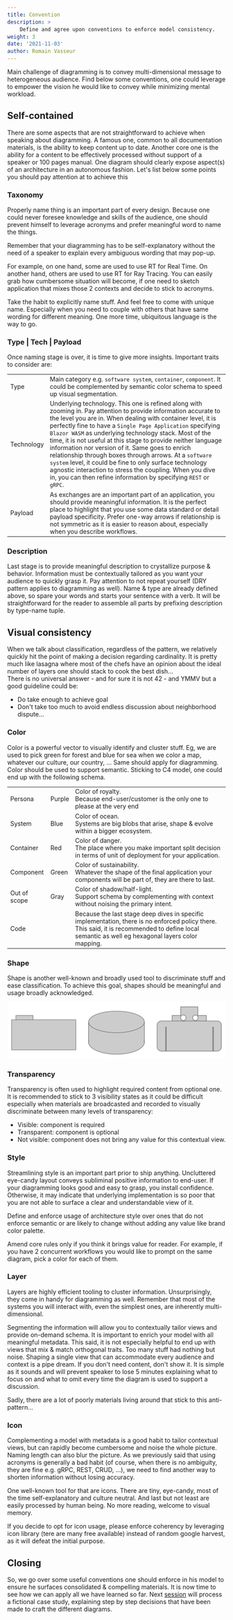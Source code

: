 ```yaml
---
title: Convention
description: >
    Define and agree upon conventions to enforce model consistency.
weight: 3
date: '2021-11-03'
author: Romain Vasseur
---
```


Main challenge of diagramming is to convey multi-dimensional message to heterogeneous audience. Find below some conventions, one could leverage to empower the vision he would like to convey while minimizing mental workload.

## Self-contained

There are some aspects that are not straightforward to achieve when speaking about diagramming. A famous one, common to all documentation materials, is the ability to keep content up to date. Another core one is the ability for a content to be effectively processed without support of a speaker or 100 pages manual. One diagram should clearly expose aspect(s) of an architecture in an autonomous fashion.
Let's list below some points you should pay attention at to achieve this

### Taxonomy

Properly name thing is an important part of every design. Because one could never foresee knowledge and skills of the audience, one should prevent himself to leverage acronyms and prefer meaningful word to name the things.

Remember that your diagramming has to be self-explanatory without the need of a speaker to explain every ambiguous wording that may pop-up.

For example, on one hand, some are used to use RT for Real Time. On another hand, others are used to use RT for Ray Tracing. You can easily grab how cumbersome situation will become, if one need to sketch application that mixes those 2 contexts and decide to stick to acronyms.

Take the habit to explicitly name stuff. And feel free to come with unique name. Especially when you need to couple with others that have same wording for different meaning. One more time, ubiquitous language is the way to go.

### Type | Tech | Payload

Once naming stage is over, it is time to give more insights. Important traits to consider are:

|||
|-|-|
| Type| Main category e.g. `software system`, `container`, `component`. It could be complemented by semantic color schema to speed up visual segmentation. |
| Technology | Underlying technology. This one is refined along with zooming in. Pay attention to provide information accurate to the level you are in. When dealing with container level, it is perfectly fine to have a `Single Page Application` specifying `Blazor WASM` as underlying technology stack. Most of the time, it is not useful at this stage to provide neither language information nor version of it. Same goes to enrich relationship through boxes through arrows. At a `software system` level, it could be fine to only surface technology agnostic interaction to stress the coupling. When you dive in, you can then refine information by specifying `REST` or `gRPC`. |
| Payload | As exchanges are an important part of an application, you should provide meaningful information. It is the perfect place to highlight that you use some data standard or detail payload specificity. Prefer one-way arrows if relationship is not symmetric as it is easier to reason about, especially when you describe workflows. |

### Description

Last stage is to provide meaningful description to crystallize purpose & behavior. Information must be contextually tailored as you want your audience to quickly grasp it.
Pay attention to not repeat yourself (DRY pattern applies to diagramming as well). Name & type are already defined above, so spare your words and starts your sentence with a verb. It will be straightforward for the reader to assemble all parts by prefixing description by type-name tuple.

## Visual consistency

When we talk about classification, regardless of the pattern, we relatively quickly hit the point of making a decision regarding cardinality. It is pretty much like lasagna where most of the chefs have an opinion about the ideal number of layers one should stack to cook the best dish...  
There is no universal answer - and for sure it is not 42 - and YMMV but a good guideline could be:
- Do take enough to achieve goal
- Don't take too much to avoid endless discussion about neighborhood dispute...

### Color

Color is a powerful vector to visually identify and cluster stuff. Eg, we are used to pick green for forest and blue for sea when we color a map, whatever our culture, our country, ...
​​​​​​​Same should apply for diagramming. Color should be used to support semantic. Sticking to C4 model, one could end up with the following schema.

||||
|-|-|-|
| Persona | Purple | Color of royalty. <br> Because end-user/customer is the only one to please at the very end |
| System | Blue | Color of ocean. <br> Systems are big blobs that arise, shape & evolve within a bigger ecosystem. |  
| Container | Red | Color of danger. <br> The place where you make important split decision in terms of unit of deployment for your application. |
| Component | Green | Color of sustainability. <br> Whatever the shape of the final application your components will be part of, they are there to last. |
| Out of scope | Gray | Color of shadow/half-light. <br> Support schema by complementing with context without noising the primary intent. |
| Code | | Because the last stage deep dives in specific implementation, there is no enforced policy there. This said, it is recommended to define local semantic as well eg hexagonal layers color mapping. | 

### Shape

Shape is another well-known and broadly used tool to discriminate stuff and ease classification. To achieve this goal, shapes should be meaningful and usage broadly acknowledged.  

![](shapes.svg)

### Transparency

Transparency is often used to highlight required content from optional one. It is recommended to stick to 3 visibility states as it could be difficult especially when materials are broadcasted and recorded to visually discriminate between many levels of transparency:

- Visible: component is required
- Transparent: component is optional
- Not visible: component does not bring any value for this contextual view.

### Style

Streamlining style is an important part prior to ship anything. Uncluttered eye-candy layout conveys subliminal positive information to end-user. If your diagramming looks good and easy to grasp, you install confidence. Otherwise, it may indicate that underlying implementation is so poor that you are not able to surface a clear and understandable view of it.   

Define and enforce usage of architecture style over ones that do not enforce semantic or are likely to change without adding any value like brand color palette.

Amend core rules only if you think it brings value for reader. For example, if you have 2 concurrent workflows you would like to prompt on the same diagram, pick a color for each of them.

### Layer

Layers are highly efficient tooling to cluster information. Unsurprisingly, they come in handy for diagramming as well. Remember that most of the systems you will interact with, even the simplest ones,  are inherently multi-dimensional.

Segmenting the information will allow you to contextually tailor views and provide on-demand schema. It is important to enrich your model with all meaningful metadata. This said, it is not especially helpful to end up with views that mix & match orthogonal traits. Too many stuff had nothing but noise. Shaping a single view that can accommodate every audience and context is a pipe dream. If you don't need content, don't show it. It is simple as it sounds and will prevent speaker to lose 5 minutes explaining what to focus on and what to omit every time the diagram is used to support a discussion.

Sadly, there are a lot of poorly materials living around that stick to this anti-pattern...

### Icon

Complementing a model with metadata is a good habit to tailor contextual views, but can rapidly become cumbersome and noise the whole picture. Naming length can also blur the picture.
As we previously said that using acronyms is generally a bad habit (of course, when there is no ambiguity, they are fine e.g. gRPC, REST, CRUD, ...), we need to find another way to shorten information without losing accuracy.

One well-known tool for that are icons. There are tiny, eye-candy, most of the time self-explanatory and culture neutral. And last but not least are easily processed by human being. No more reading, welcome to visual memory.

If you decide to opt for icon usage, please enforce coherency by leveraging icon library (tere are many free available) instead of random google harvest, as it will defeat the initial purpose.  

## Closing 

So, we go over some useful conventions one should enforce in his model to ensure he surfaces consolidated & compelling materials.
It is now time to see how we can apply all we have learned so far.
Next [session](/docs/mila) will process a fictional case study, explaining step by step decisions that have been made to craft the different diagrams. 
